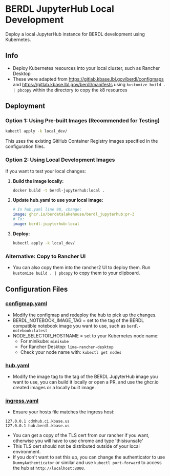 # BERDL JupyterHub Local Development

Deploy a local JupyterHub instance for BERDL development using Kubernetes.

## Info
* Deploy Kubernetes resources into your local cluster, such as Rancher Desktop
* These were adapted from https://gitlab.kbase.lbl.gov/berdl/configmaps and https://gitlab.kbase.lbl.gov/berdl/manifests using `kustomize build . | pbcopy` within the directory to copy the k8 resources 

## Deployment

### Option 1: Using Pre-built Images (Recommended for Testing)

```bash
kubectl apply -k local_dev/
```

This uses the existing GitHub Container Registry images specified in the configuration files.

### Option 2: Using Local Development Images

If you want to test your local changes:

1. **Build the image locally:**
   ```bash
   docker build -t berdl-jupyterhub:local .
   ```

2. **Update hub.yaml to use your local image:**
   ```yaml
   # In hub.yaml line 98, change:
   image: ghcr.io/berdatalakehouse/berdl_jupyterhub:pr-3
   # To:
   image: berdl-jupyterhub:local
   ```

3. **Deploy:**
   ```bash
   kubectl apply -k local_dev/
   ```

### Alternative: Copy to Rancher UI
* You can also copy them into the rancher2 UI to deploy them. Run `kustomize build . | pbcopy` to copy them to your clipboard.

## Configuration Files

### [configmap.yaml](configmap.yaml)
* Modify the configmap and redeploy the hub to pick up the changes.
* BERDL_NOTEBOOK_IMAGE_TAG = set to the tag of the BERDL compatible notebook image you want to use, such as `berdl-notebook:latest`
* NODE_SELECTOR_HOSTNAME = set to your Kubernetes node name:
  - For minikube: `minikube`
  - For Rancher Desktop: `lima-rancher-desktop`
  - Check your node name with: `kubectl get nodes`

### [hub.yaml](hub.yaml)
* Modify the image tag to the tag of the BERDL JupyterHub image you want to use, you can build it locally or open a PR, and use the ghcr.io created images or a locally built image.

### [ingress.yaml](ingress.yaml)
* Ensure your hosts file matches the ingress host:
```
127.0.0.1 cdmhub.ci.kbase.us
127.0.0.1 hub.berdl.kbase.us
```
* You can get a copy of the TLS cert from our rancher if you want, otherwise you will have to use chrome and type 'thisisunsafe'
* This TLS cert should not be distributed outside of your local environment.
* If you don't want to set this up, you can change the authenticator to use `DummyAuthenticator` or similar and use `kubectl port-forward` to access the hub at `http://localhost:8000`.
